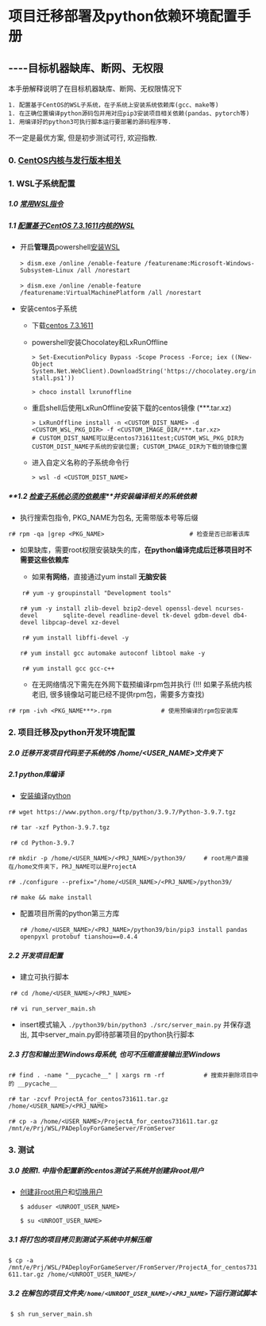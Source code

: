 # 项目迁移部署及python依赖环境配置手册

## 									----目标机器缺库、断网、无权限



本手册解释说明了在目标机器缺库、断网、无权限情况下

	1. 配置基于CentOS的WSL子系统，在子系统上安装系统依赖库(gcc、make等)
	1. 在正确位置编译python源码包并用对应pip3安装项目相关依赖(pandas、pytorch等)
	1. 用编译好的python3可执行脚本运行要部署的源码程序等.

不一定是最优方案, 但是初步测试可行, 欢迎指教.



<!--其中 ' > ' 后指令在Windows Power Shell下执行; ' r# ' 后指令在root权限下执行; ' $ ' 在非root权限下执行.-->



### 0. [CentOS内核与发行版本相关](https://blog.csdn.net/zhaihaibo168/article/details/102673669)



### 1. WSL子系统配置

##### **1.0 [常用WSL指令](https://docs.microsoft.com/zh-cn/windows/wsl/basic-commands)**

##### **1.1 [配置基于CentOS 7.3.1611内核的WSL](https://www.jianshu.com/p/0900a5c0037f)**

- 开启**管理员**powershell[安装WSL](https://docs.microsoft.com/zh-cn/windows/wsl/install-manual)

  ​		`> dism.exe /online /enable-feature /featurename:Microsoft-Windows-Subsystem-Linux /all /norestart`

  ​		`> dism.exe /online /enable-feature /featurename:VirtualMachinePlatform /all /norestart`

  

- 安装centos子系统

  - 下载[centos 7.3.1611](https://github.com/CentOS/sig-cloud-instance-images/tree/CentOS-7.3.1611)

  - powershell安装Chocolatey和LxRunOffline 

    `> Set-ExecutionPolicy Bypass -Scope Process -Force; iex ((New-Object System.Net.WebClient).DownloadString('https://chocolatey.org/install.ps1'))`

    `> choco install lxrunoffline`

  - 重启shell后使用LxRunOffline安装下载的centos镜像 (***.tar.xz) 

    `> LxRunOffline install -n <CUSTOM_DIST_NAME> -d <CUSTOM_WSL_PKG_DIR> -f <CUSTOM_IMAGE_DIR/***.tar.xz>				# CUSTOM_DIST_NAME可以是centos731611test;CUSTOM_WSL_PKG_DIR为CUSTOM_DIST_NAME子系统的安装位置; CUSTOM_IMAGE_DIR为下载的镜像位置`

  - 进入自定义名称的子系统命令行

    `> wsl -d <CUSTOM_DIST_NAME>`

##### **1.2 [检查子系统必须的依赖库](https://blog.csdn.net/qq_32656561/article/details/107528126)**并安装编译相关的系统依赖

- 执行搜索包指令, PKG_NAME为包名, 无需带版本号等后缀

​	 	`r# rpm -qa |grep <PKG_NAME>						# 检查是否已部署该库`



- 如果缺库，需要root权限安装缺失的库，**在python编译完成后迁移项目时不需要这些依赖库**

  - 如果**有网络**，直接通过yum install **无脑安装**

  ​		`r# yum -y groupinstall "Development tools"`

  ​		`r# yum -y install zlib-devel bzip2-devel openssl-devel ncurses-devel 		sqlite-devel readline-devel tk-devel gdbm-devel db4-devel libpcap-devel xz-devel`

  ​		`r# yum install libffi-devel -y`

  ​		`r# yum install gcc automake autoconf libtool make -y`

  ​		`r# yum install gcc gcc-c++`

  - 在无网络情况下需先在外网下载预编译rpm包并执行 (!!! 如果子系统内核老旧, 很多镜像站可能已经不提供rpm包，需要多方查找)

​				`r# rpm -ivh <PKG_NAME***>.rpm				# 使用预编译的rpm包安装库`



### 2. 项目迁移及python开发环境配置

<!--该部分root用户或非root用户均可-->

##### **2.0 迁移开发项目代码至子系统的$ /home/<USER_NAME>文件夹下**

##### **2.1 python库编译**

- [安装编译python](https://www.cnblogs.com/jimlau/p/12049808.html) 

​			`r# wget https://www.python.org/ftp/python/3.9.7/Python-3.9.7.tgz`

​			`r# tar -xzf Python-3.9.7.tgz`

​			`r# cd Python-3.9.7`

​			`r# mkdir -p /home/<USER_NAME>/<PRJ_NAME>/python39/		# root用户直接在/home文件夹下，PRJ_NAME可以是ProjectA`

​			`r# ./configure --prefix="/home/<USER_NAME>/<PRJ_NAME>/python39/`

​			`r# make && make install`



- 配置项目所需的python第三方库

  ​		`r# /home/<USER_NAME>/<PRJ_NAME>/python39/bin/pip3 install pandas openpyxl protobuf tianshou==0.4.4`


##### **2.2 开发项目配置**

- 建立可执行脚本

​			`r# cd /home/<USER_NAME>/<PRJ_NAME>`

​			`r# vi run_server_main.sh`



- insert模式输入 `./python39/bin/python3 ./src/server_main.py` 并保存退出, 其中server_main.py即待部署项目的python执行脚本

##### **2.3 打包和输出至Windows母系统, 也可不压缩直接输出至Windows**

​			`r# find . -name "__pycache__" | xargs rm -rf			# 搜索并删除项目中的 __pycache__`

​			`r# tar -zcvf ProjectA_for_centos731611.tar.gz /home/<USER_NAME>/<PRJ_NAME>`

​			`r# cp -a /home/<USER_NAME>/ProjectA_for_centos731611.tar.gz /mnt/e/Prj/WSL/PADeployForGameServer/FromServer`



### 3. 测试

##### **3.0 按照1. 中指令配置新的centos测试子系统并创建非root用户**

- [创建非root用户](https://blog.csdn.net/GJ454221763/article/details/113244458)和[切换用户](https://blog.csdn.net/qq_42003566/article/details/86064990)  

  `$ adduser <UNROOT_USER_NAME>`

  `$ su <UNROOT_USER_NAME>`

##### **3.1 将打包的项目拷贝到测试子系统中并解压缩**

​		`$ cp -a /mnt/e/Prj/WSL/PADeployForGameServer/FromServer/ProjectA_for_centos731611.tar.gz /home/<UNROOT_USER_NAME>/ `

##### **3.2 在解包的项目文件夹`/home/<UNROOT_USER_NAME>/<PRJ_NAME>`下运行测试脚本**

​		`$ sh run_server_main.sh`








